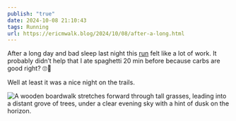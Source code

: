 ```yaml
---
publish: "true"
date: 2024-10-08 21:10:43
tags: Running
url: https://ericmwalk.blog/2024/10/08/after-a-long.html
---
```


After a long day and bad sleep last night this [run](https://strava.com/activities/12610066366) felt like a lot of work. It probably didn’t help that I ate spaghetti 20 min before because carbs are good right? 🙄😬

Well at least it was a nice night on the trails.

![A wooden boardwalk stretches forward through tall grasses, leading into a distant grove of trees, under a clear evening sky with a hint of dusk on the horizon.](https://ericmwalk.blog/uploads/2024/img-0305.jpeg)